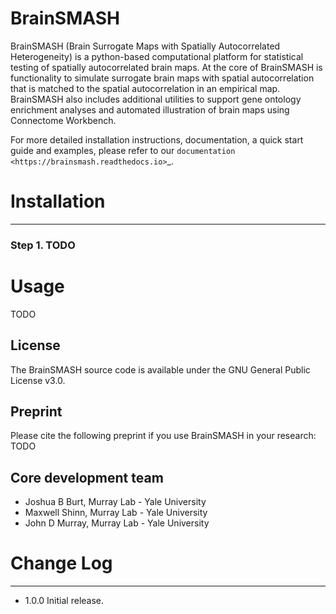 BrainSMASH
==========

BrainSMASH (Brain Surrogate Maps with Spatially Autocorrelated Heterogeneity) is a 
python-based computational platform for statistical testing of spatially
autocorrelated brain maps. At the core of BrainSMASH is functionality to 
simulate surrogate brain maps with spatial autocorrelation that is matched
to the spatial autocorrelation in an empirical map. BrainSMASH also includes
additional utilities to support gene ontology enrichment analyses and automated
illustration of brain maps using Connectome Workbench.

For more detailed installation instructions, documentation, a quick start guide
and examples, please refer to our `documentation <https://brainsmash.readthedocs.io>`_.

Installation
============
---

### Step 1. TODO

Usage
=====
TODO

License
-------

The BrainSMASH source code is available under the GNU General Public License v3.0.

Preprint
--------

Please cite the following preprint if you use BrainSMASH in your research: TODO

Core development team
---------------------

* Joshua B Burt, Murray Lab - Yale University
* Maxwell Shinn, Murray Lab - Yale University
* John D Murray, Murray Lab - Yale University

Change Log
==========
---

* 1.0.0 Initial release.